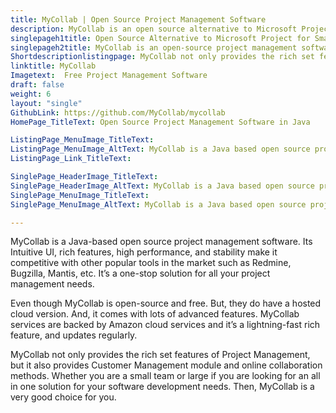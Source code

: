 ```yaml
---
title: MyCollab | Open Source Project Management Software
description: MyCollab is an open source alternative to Microsoft Project. Its one of the best open source project management software for small and medium business.
singlepageh1title: Open Source Alternative to Microsoft Project for Small and Medium Business
singlepageh2title: MyCollab is an open-source project management software with a clean and elegant design. It lets you collaborate with your team in realtime.
Shortdescriptionlistingpage: MyCollab not only provides the rich set features of Project Management, but it also provides Customer Management module and online collaboration methods.
linktitle: MyCollab
Imagetext:  Free Project Management Software 
draft: false
weight: 6
layout: "single"
GithubLink: https://github.com/MyCollab/mycollab
HomePage_TitleText: Open Source Project Management Software in Java

ListingPage_MenuImage_TitleText: 
ListingPage_MenuImage_AltText: MyCollab is a Java based open source project management software
ListingPage_Link_TitleText: 

SinglePage_HeaderImage_TitleText: 
SinglePage_HeaderImage_AltText: MyCollab is a Java based open source project management software
SinglePage_MenuImage_TitleText: 
SinglePage_MenuImage_AltText: MyCollab is a Java based open source project management software

---
```


MyCollab is a Java-based open source project management software. Its Intuitive UI, rich features, high performance, and stability make it competitive with other popular tools in the market such as Redmine, Bugzilla, Mantis, etc. It’s a one-stop solution for all your project management needs.

Even though MyCollab is open-source and free. But, they do have a hosted cloud version. And, it comes with lots of advanced features. MyCollab services are backed by Amazon cloud services and it’s a lightning-fast rich feature, and updates regularly.

MyCollab not only provides the rich set features of Project Management, but it also provides Customer Management module and online collaboration methods. Whether you are a small team or large if you are looking for an all in one solution for your software development needs. Then, MyCollab is a very good choice for you.